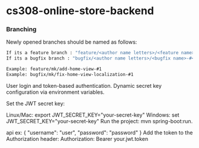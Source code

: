 # cs308-online-store-backend

### Branching

Newly opened branches should be named as follows:

```sh
If its a feature branch : "feature/<author name letters>/<feature name>-#<issue number>"
If its a bugfix branch : "bugfix/<author name letters>/<bugfix name>-#<issue number>"

Example: feature/mk/add-home-view-#1
Example: bugfix/mk/fix-home-view-localization-#1
```
User login and token-based authentication.
Dynamic secret key configuration via environment variables.

Set the JWT secret key:

Linux/Mac: export JWT_SECRET_KEY="your-secret-key"
Windows: set JWT_SECRET_KEY="your-secret-key"
Run the project: mvn spring-boot:run.

api ex:
{ "username": "user", "password": "password" }
Add the token to the Authorization header:
Authorization: Bearer your.jwt.token

